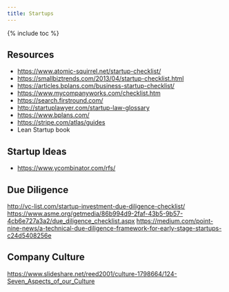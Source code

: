 ```yaml
---
title: Startups
---
```


{% include toc %}


## Resources
- https://www.atomic-squirrel.net/startup-checklist/
- https://smallbiztrends.com/2013/04/startup-checklist.html
- https://articles.bplans.com/business-startup-checklist/
- https://www.mycompanyworks.com/checklist.htm
- https://search.firstround.com/
- http://startuplawyer.com/startup-law-glossary
- https://www.bplans.com/
- https://stripe.com/atlas/guides
- Lean Startup book

## Startup Ideas
- https://www.ycombinator.com/rfs/


## Due Diligence
http://vc-list.com/startup-investment-due-diligence-checklist/
https://www.asme.org/getmedia/86b994d9-2faf-43b5-9b57-4cb6e727a3a2/due_diligence_checklist.aspx
https://medium.com/point-nine-news/a-technical-due-diligence-framework-for-early-stage-startups-c24d5408256e

## Company Culture
https://www.slideshare.net/reed2001/culture-1798664/124-Seven_Aspects_of_our_Culture
